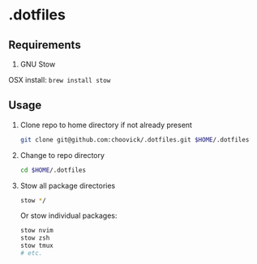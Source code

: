 # .dotfiles

## Requirements

1. GNU Stow

OSX install: `brew install stow`

## Usage

1. Clone repo to home directory if not already present

    ```bash
    git clone git@github.com:choovick/.dotfiles.git $HOME/.dotfiles
    ```

1. Change to repo directory

    ```bash
    cd $HOME/.dotfiles
    ```

1. Stow all package directories

    ```bash
    stow */
    ```

    Or stow individual packages:

    ```bash
    stow nvim
    stow zsh
    stow tmux
    # etc.
    ```
